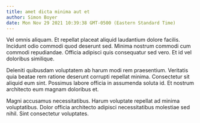 ```yaml
---
title: amet dicta minima aut et
author: Simon Boyer
date: Mon Nov 29 2021 10:39:38 GMT-0500 (Eastern Standard Time)
---
```

Vel omnis aliquam. Et repellat placeat aliquid laudantium dolore facilis. Incidunt odio commodi quod deserunt sed. Minima nostrum commodi cum commodi repudiandae. Officia adipisci quis consequatur sed vero. Et id vel doloribus similique.

 Deleniti quibusdam voluptatem ab harum modi rem praesentium. Veritatis quia beatae rem ratione deserunt corrupti repellat minima. Consectetur sit aliquid eum sint. Possimus labore officia in assumenda soluta id. Et nostrum architecto eum magnam doloribus et.

 Magni accusamus necessitatibus. Harum voluptate repellat ad minima voluptatibus. Dolor officia architecto adipisci necessitatibus molestiae sed nihil. Sint consectetur voluptates.
